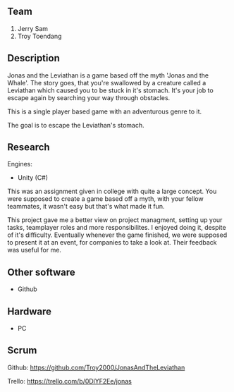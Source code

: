 ## Team
1. Jerry Sam
2. Troy Toendang

## Description
Jonas and the Leviathan is a game based off the myth 'Jonas and the Whale'.
The story goes, that you're swallowed by a creature called a Leviathan
which caused you to be stuck in it's stomach. It's your job to escape again
by searching your way through obstacles.

This is a single player based game with an
adventurous genre to it.

The goal is to escape the Leviathan's stomach.


## Research
Engines:
- Unity (C#)

This was an assignment given in college with quite a large concept. You were supposed to create a game based off a myth, with your fellow teammates, it wasn't easy but that's what made it fun.

This project gave me a better view on project managment, setting up your tasks, teamplayer roles and more responsibilites. I enjoyed doing it, despite of it's difficulty. Eventually whenever the game finished, we were supposed to present it at an event, for companies to take a look at. Their feedback was useful for me. 

## Other software
- Github

## Hardware
- PC

## Scrum
Github:
https://github.com/Troy2000/JonasAndTheLeviathan

Trello:
https://trello.com/b/0DlYF2Ee/jonas
